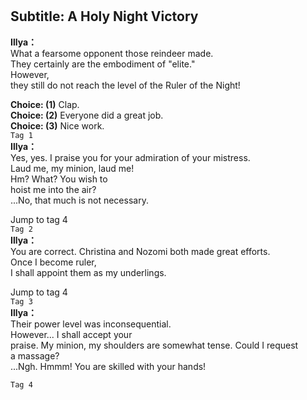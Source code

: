 # 

  
## Subtitle: A Holy Night Victory
  
**Illya：**  
What a fearsome opponent those reindeer made.  
They certainly are the embodiment of \"elite.\"  
However,  
they still do not reach the level of the Ruler of the Night!  
  
**Choice: (1)**  Clap.  
**Choice: (2)**  Everyone did a great job.  
**Choice: (3)**  Nice work.  
`Tag 1`  
**Illya：**  
Yes, yes. I praise you for your admiration of your mistress.  
Laud me, my minion, laud me!  
Hm? What? You wish to  
hoist me into the air?  
...No, that much is not necessary.  
  
Jump to tag 4  
`Tag 2`  
**Illya：**  
You are correct. Christina and Nozomi both made great efforts.  
Once I become ruler,  
I shall appoint them as my underlings.  
  
Jump to tag 4  
`Tag 3`  
**Illya：**  
Their power level was inconsequential.  
However... I shall accept your  
praise. My minion, my shoulders are somewhat tense. Could I request  
a massage?  
...Ngh. Hmmm! You are skilled with your hands!  
  
`Tag 4`  
